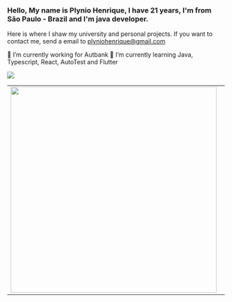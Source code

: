 ### Hello, My name is Plynio Henrique, I have 21 years, I'm from São Paulo - Brazil and I'm java developer. 
Here is where I shaw my university and personal projects.
If you want to contact me, send a email to plyniohenrique@gmail.com

 🔭 I’m currently working for Autbank
 🌱 I’m currently learning Java, Typescript, React, AutoTest and Flutter
 
 ![](https://komarev.com/ghpvc/?username=PlynioH)
 
 <table>
  <tr>
      <td><img width="477px" align="left" src="https://github-readme-stats.vercel.app/api?username=PlynioH&show_icons=true&theme=default" /></td>
      <td><img width="400px" align="left" src="https://github-readme-stats.vercel.app/api/top-langs/?username=PlynioH&layout=compact&show_icons=true&theme=default" /></td>
  </tr>   
</table>

<!--
**PlynioH/PlynioH** is a ✨ _special_ ✨ repository because its `README.md` (this file) appears on your GitHub profile.

Here are some ideas to get you started:

- 🔭 I’m currently working on ...
- 🌱 I’m currently learning Java and SQL
- 👯 I’m looking to collaborate on ...
- 🤔 I’m looking for help with ...
- 💬 Ask me about ...
- 📫 How to reach me: ...
- 😄 Pronouns: ...
- ⚡ Fun fact: ...
-->
